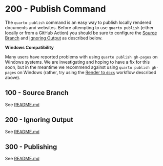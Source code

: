 # 200 - Publish Command

The ```quarto publish``` command is an easy way to publish locally rendered documents and websites. Before attempting to use ```quarto publish``` (either locally or from a GitHub Action) you should be sure to configure the [Source Branch](https://quarto.org/docs/publishing/github-pages.html#source-branch) and [Ignoring Output](https://quarto.org/docs/publishing/github-pages.html#ignoring-output) as described below.

**Windows Compatibility**

Many users have reported problems with using ```quarto publish gh-pages``` on Windows systems. We are investigating and hoping to have a fix for this soon, but in the meantime we recommend against using ```quarto publish gh-pages``` on Windows (rather, try using the [Render to ```docs```](https://quarto.org/docs/publishing/github-pages.html#render-to-docs) workflow described above).

## 100 - Source Branch

See [README.md](./100/README.md)

## 200 - Ignoring Output

See [README.md](./200/README.md)

## 300 - Publishing

See [README.md](./300/README.md)
